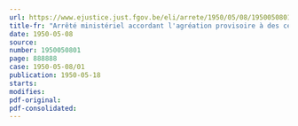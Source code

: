 ```yaml
---
url: https://www.ejustice.just.fgov.be/eli/arrete/1950/05/08/1950050801/justel
title-fr: "Arrêté ministériel accordant l'agréation provisoire à des centres médicaux d'appareillage"
date: 1950-05-08
source:
number: 1950050801
page: 888888
case: 1950-05-08/01
publication: 1950-05-18
starts:
modifies:
pdf-original:
pdf-consolidated:
---
```


